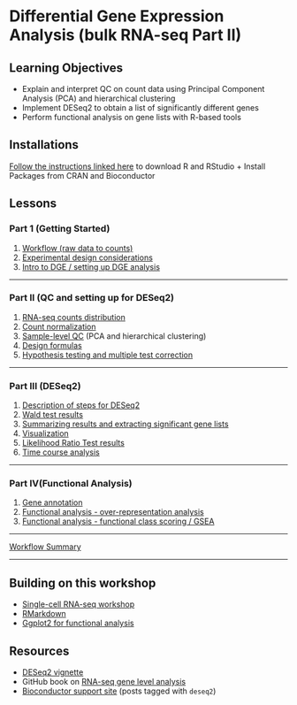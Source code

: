# Differential Gene Expression Analysis (bulk RNA-seq Part II)

## Learning Objectives

- Explain and interpret QC on count data using Principal Component Analysis (PCA) and hierarchical clustering
- Implement DESeq2 to obtain a list of significantly different genes
- Perform functional analysis on gene lists with R-based tools

## Installations

[Follow the instructions linked here](../README.md#installation-requirements) to download R and RStudio + Install Packages from CRAN and Bioconductor

## Lessons

### Part 1 (Getting Started)
1. [Workflow (raw data to counts)](../lessons/01a_RNAseq_processing_workflow.md)
1. [Experimental design considerations](../lessons/experimental_planning_considerations.md)
1. [Intro to DGE / setting up DGE analysis](../lessons/01b_DGE_setup_and_overview.md)
     
***

### Part II (QC and setting up for DESeq2)
1. [RNA-seq counts distribution](../lessons/01c_RNAseq_count_distribution.md)
1. [Count normalization](../lessons/02_DGE_count_normalization.md)
1. [Sample-level QC](../lessons/03_DGE_QC_analysis.md) (PCA and hierarchical clustering)
1. [Design formulas](../lessons/04a_design_formulas.md)
1. [Hypothesis testing and multiple test correction](../lessons/05a_hypothesis_testing.md)

***

### Part III (DESeq2)
1. [Description of steps for DESeq2](../lessons/04b_DGE_DESeq2_analysis.md)
1. [Wald test results](../lessons/05b_wald_test_results.md)
1. [Summarizing results and extracting significant gene lists](../lessons/05c_summarizing_results.md)
1. [Visualization](../lessons/06_DGE_visualizing_results.md)
1. [Likelihood Ratio Test results](../lessons/08a_DGE_LRT_results.md)
1. [Time course analysis](../lessons/08b_time_course_analyses.md)

***

### Part IV(Functional Analysis)
1. [Gene annotation](../lessons/genomic_annotation.md)
1. [Functional analysis - over-representation analysis](../lessons/10_FA_over-representation_analysis.md)
1. [Functional analysis - functional class scoring / GSEA](../lessons/11_FA_functional_class_scoring.md)

***
   
[Workflow Summary](../lessons/07_DGE_summarizing_workflow.md)

***

## Building on this workshop
* [Single-cell RNA-seq workshop](https://hbctraining.github.io/scRNA-seq/)
* [RMarkdown](https://hbctraining.github.io/Training-modules/Rmarkdown/)
* [Ggplot2 for functional analysis](https://hbctraining.github.io/Training-modules/Tidyverse_ggplot2/lessons/ggplot2.html)

## Resources
* [DESeq2 vignette](http://bioconductor.org/packages/devel/bioc/vignettes/DESeq2/inst/doc/DESeq2.html#theory-behind-deseq2)
* GitHub book on [RNA-seq gene level analysis](http://genomicsclass.github.io/book/pages/rnaseq_gene_level.html)
* [Bioconductor support site](https://support.bioconductor.org/t/deseq2/) (posts tagged with `deseq2`) 
